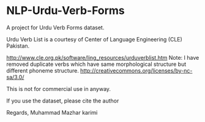 # NLP-Urdu-Verb-Forms
A project for Urdu Verb Forms dataset.

Urdu Verb List is a courtesy of Center of Language Engineering (CLE) Pakistan.

http://www.cle.org.pk/software/ling_resources/urduverblist.htm
Note: I have removed duplicate verbs which have same morphological structure but different phoneme structure.
http://creativecommons.org/licenses/by-nc-sa/3.0/

This is not for commercial use in anyway.

If you use the dataset, please cite the author

Regards,
Muhammad Mazhar karimi
